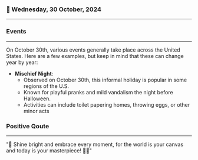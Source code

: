 ### 📅 Wednesday, 30 October, 2024
------
### Events
------
On October 30th, various events generally take place across the United States. Here are a few examples, but keep in mind that these can change year by year:

- **Mischief Night**: 
  - Observed on October 30th, this informal holiday is popular in some regions of the U.S. 
  - Known for playful pranks and mild vandalism the night before Halloween.
  - Activities can include toilet papering homes, throwing eggs, or other minor acts
### Positive Qoute
------
"🌟 Shine bright and embrace every moment, for the world is your canvas and today is your masterpiece! 🎨✨"
